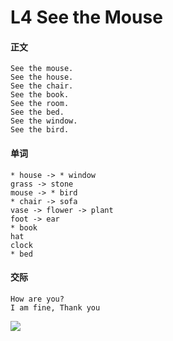 # L4 See the Mouse

#### 正文

    See the mouse.
    See the house.
    See the chair.
    See the book.
    See the room.
    See the bed.
    See the window.
    See the bird.

#### 单词

    * house -> * window
    grass -> stone
    mouse -> * bird
    * chair -> sofa
    vase -> flower -> plant
    foot -> ear
    * book
    hat
    clock
    * bed

#### 交际

    How are you?
    I am fine, Thank you

![](D:\github\javascript\寒假英语\l4.jpg)